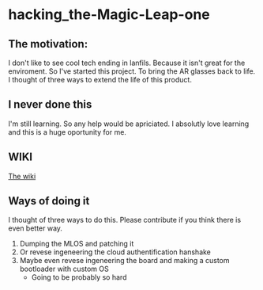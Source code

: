 # hacking_the-Magic-Leap-one

## The motivation:
I don't like to see cool tech ending in lanfils. Because it isn't great for the enviroment. So I've started this project. To bring the AR glasses back to life. I thought of three ways to extend the life of this product.

## I never done this
I'm still learning. So any help would be apriciated. I absolutly love learning and this is a huge oportunity for me.

## WIKI
[The wiki](https://github.com/Tomas-Kuchta-FPV/hacking_the-Magic-Leap-one/wiki)

## Ways of doing it
I thought of three ways to do this.
Please contribute if you think there is even better way.

 1. Dumping the MLOS and patching it
 2. Or revese ingeneering the cloud authentification hanshake
 3. Maybe even revese ingeneering the board and making a custom bootloader with custom OS
    - Going to be probably so hard